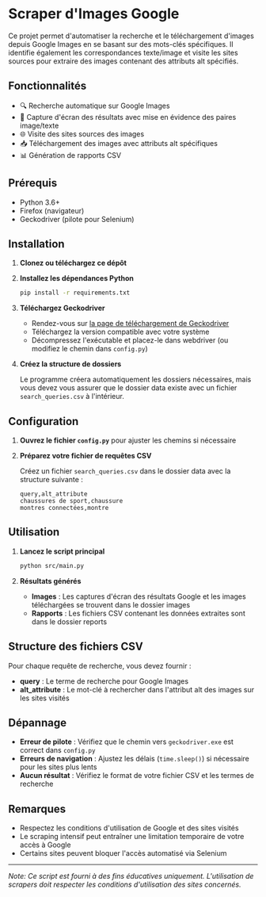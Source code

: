 # Scraper d'Images Google

Ce projet permet d'automatiser la recherche et le téléchargement d'images depuis Google Images en se basant sur des mots-clés spécifiques. Il identifie également les correspondances texte/image et visite les sites sources pour extraire des images contenant des attributs alt spécifiés.

## Fonctionnalités

- 🔍 Recherche automatique sur Google Images
- 📸 Capture d'écran des résultats avec mise en évidence des paires image/texte
- 🌐 Visite des sites sources des images
- 📥 Téléchargement des images avec attributs alt spécifiques
- 📊 Génération de rapports CSV

## Prérequis

- Python 3.6+
- Firefox (navigateur)
- Geckodriver (pilote pour Selenium)

## Installation

1. **Clonez ou téléchargez ce dépôt**

2. **Installez les dépendances Python**

   ```bash
   pip install -r requirements.txt
   ```

3. **Téléchargez Geckodriver**
   
   - Rendez-vous sur [la page de téléchargement de Geckodriver](https://github.com/mozilla/geckodriver/releases)
   - Téléchargez la version compatible avec votre système
   - Décompressez l'exécutable et placez-le dans webdriver (ou modifiez le chemin dans `config.py`)

4. **Créez la structure de dossiers**

   Le programme créera automatiquement les dossiers nécessaires, mais vous devez vous assurer que le dossier data existe avec un fichier `search_queries.csv` à l'intérieur.

## Configuration

1. **Ouvrez le fichier `config.py`** pour ajuster les chemins si nécessaire

2. **Préparez votre fichier de requêtes CSV**

   Créez un fichier `search_queries.csv` dans le dossier data avec la structure suivante :
   ```
   query,alt_attribute
   chaussures de sport,chaussure
   montres connectées,montre
   ```

## Utilisation

1. **Lancez le script principal**

   ```bash
   python src/main.py
   ```

2. **Résultats générés**

   - **Images** : Les captures d'écran des résultats Google et les images téléchargées se trouvent dans le dossier images
   - **Rapports** : Les fichiers CSV contenant les données extraites sont dans le dossier reports

## Structure des fichiers CSV

Pour chaque requête de recherche, vous devez fournir :
- **query** : Le terme de recherche pour Google Images
- **alt_attribute** : Le mot-clé à rechercher dans l'attribut alt des images sur les sites visités

## Dépannage

- **Erreur de pilote** : Vérifiez que le chemin vers `geckodriver.exe` est correct dans `config.py`
- **Erreurs de navigation** : Ajustez les délais (`time.sleep()`) si nécessaire pour les sites plus lents
- **Aucun résultat** : Vérifiez le format de votre fichier CSV et les termes de recherche

## Remarques

- Respectez les conditions d'utilisation de Google et des sites visités
- Le scraping intensif peut entraîner une limitation temporaire de votre accès à Google
- Certains sites peuvent bloquer l'accès automatisé via Selenium

---

*Note: Ce script est fourni à des fins éducatives uniquement. L'utilisation de scrapers doit respecter les conditions d'utilisation des sites concernés.*